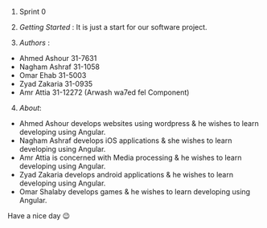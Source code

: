 1.  Sprint 0

2. *Getting Started* : It is just a start for our software project.

3. *Authors* : 
- Ahmed Ashour 31-7631
- Nagham Ashraf 31-1058
- Omar Ehab 31-5003
- Zyad Zakaria 31-0935
- Amr Attia 31-12272 (Arwash wa7ed fel Component)

4. *About*:

- Ahmed Ashour develops websites using wordpress & he wishes to learn developing using Angular.
- Nagham Ashraf develops iOS applications & she wishes to learn developing using Angular.
- Amr Attia is concerned with Media processing & he wishes to learn developing using Angular.
- Zyad Zakaria develops android applications & he wishes to learn developing using Angular.
- Omar Shalaby develops games & he wishes to learn developing using Angular.

Have a nice day :wink:

